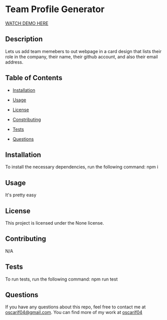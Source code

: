 
  # Team Profile Generator

  [WATCH DEMO HERE](https://youtu.be/idsN3tEMkk8)

  ## Description

  Lets us add team memebers to out webpage in a card design that lists their role in the company, their name, their github account, and also their email address.

  ## Table of Contents

  * [Installation](#dependencies)

  * [Usage](#usage)

  * [License](#license)

  * [Constributing](#contribution)

  * [Tests](#tests)

  * [Questions](#questions)

  ## Installation

  To install the necessary dependencies, run the following command:
  npm i

  ## Usage 

  It's pretty easy 

  ## License

  This project is licensed under the None license.

  ## Contributing

  N/A

  ## Tests

  To run tests, run the following command:
  npm run test

  ## Questions

  If you have any questions about this repo, feel free to contact me at oscarif04@gmail.com. You can find more of my work at [oscarif04](github.com/oscarif04)
